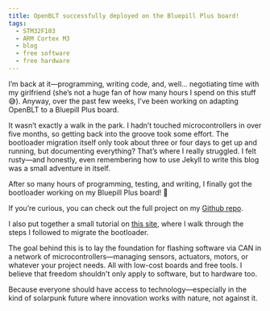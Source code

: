 ```yaml
---
title: OpenBLT successfully deployed on the Bluepill Plus board!
tags: 
  - STM32F103   
  - ARM Cortex M3
  - blog
  - free software
  - free hardware
---
```


I’m back at it—programming, writing code, and, well… negotiating time with my girlfriend (she’s not a huge fan of how many hours I spend on this stuff 😅). Anyway, over the past few weeks, I’ve been working on adapting OpenBLT to a Bluepill Plus board.

It wasn’t exactly a walk in the park. I hadn’t touched microcontrollers in over five months, so getting back into the groove took some effort. The bootloader migration itself only took about three or four days to get up and running, but documenting everything? That’s where I really struggled. I felt rusty—and honestly, even remembering how to use Jekyll to write this blog was a small adventure in itself.


After so many hours of programming, testing, and writing, I finally got the bootloader working on my Bluepill Plus board! 🎉

If you’re curious, you can check out the full project on my [Github repo](https://github.com/razielgdn/black-and-blue-pill-plus-with-openBLT).

I also put together a small tutorial on [this site](https://razielgdn.github.io/risingembeddedmx/projects/en/1-openblt/openblt-bluepill), where I walk through the steps I followed to migrate the bootloader.

The goal behind this is to lay the foundation for flashing software via CAN in a network of microcontrollers—managing sensors, actuators, motors, or whatever your project needs. All with low-cost boards and free tools.
I believe that freedom shouldn't only apply to software, but to hardware too.

Because everyone should have access to technology—especially in the kind of solarpunk future where innovation works with nature, not against it.
